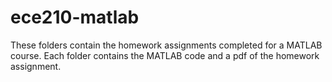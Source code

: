 # ece210-matlab

These folders contain the homework assignments completed for a MATLAB course. Each folder contains the MATLAB code and a pdf of the homework assignment.
